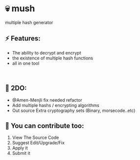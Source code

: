 # :skull:  mush <br />

multiple hash generator


## :zap: Features: <br />

* The ability to decrypt and encrypt 
* the existence of multiple hash functions
* all in one tool 

<br />

## :round_pushpin: 2DO: <br />

* @Amen-Menjli fix needed refactor 
* Add multiple hashs / encrypting algorithms 
* Out source Extra cryptography sets (Binary, morsecode..etc)  


## :leaves: You can contribute too: <br />

1.  View The Source Code 
2.  Suggest Edit/Upgrade/Fix 
3.  Apply it 
4.  Submit it 
>   
